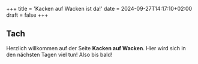 +++
title = 'Kacken auf Wacken ist da!'
date = 2024-09-27T14:17:10+02:00
draft = false
+++
## Tach

Herzlich willkommen auf der Seite **Kacken auf Wacken**.
Hier wird sich in den nächsten Tagen viel tun!
Also bis bald!